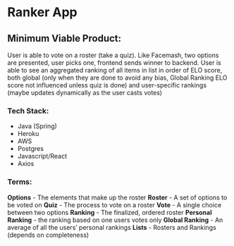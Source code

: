 # Ranker App 

## Minimum Viable Product:
User is able to vote on a roster (take a quiz). Like Facemash, two options are presented, user picks one, frontend sends winner to backend.
User is able to see an aggregated ranking of all items in list in order of ELO score, both global (only when they are done to avoid any bias, Global Ranking ELO score not influenced unless quiz is done) and user-specific rankings (maybe updates dynamically as the user casts votes)

### Tech Stack:
- Java (Spring)
- Heroku
- AWS
- Postgres
- Javascript/React
- Axios

### Terms:
**Options** - The elements that make up the roster
**Roster** - A set of options to be voted on
**Quiz** - The process to vote on a roster
**Vote** - A single choice between two options
**Ranking** - The finalized, ordered roster
**Personal Ranking** - the ranking based on one users votes only
**Global Ranking** - An average of all the users’ personal rankings
**Lists** - Rosters and Rankings (depends on completeness)



